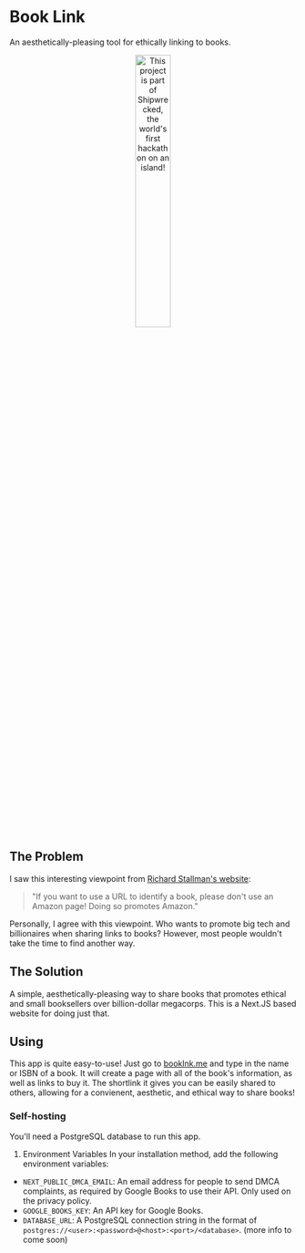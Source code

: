 # Book Link
An aesthetically-pleasing tool for ethically linking to books.

<div align="center">
  <a href="https://shipwrecked.hackclub.com/?t=ghrm" target="_blank">
    <img src="https://hc-cdn.hel1.your-objectstorage.com/s/v3/739361f1d440b17fc9e2f74e49fc185d86cbec14_badge.png" 
         alt="This project is part of Shipwrecked, the world's first hackathon on an island!" 
         style="width: 35%;">
  </a>
</div>

## The Problem
I saw this interesting viewpoint from [Richard Stallman's website](https://stallman.org/amazon.html):
> "If you want to use a URL to identify a book, please don't use an Amazon page! Doing so promotes Amazon."

Personally, I agree with this viewpoint. Who wants to promote big tech and billionaires when sharing links to books?
However, most people wouldn't take the time to find another way.
## The Solution
A simple, aesthetically-pleasing way to share books that promotes ethical and small booksellers over billion-dollar megacorps.
This is a Next.JS based website for doing just that.
## Using
This app is quite easy-to-use! Just go to [booklnk.me](https://booklnk.me) and type in the name or ISBN of a book. It will create a page with all of the book's information, as well as links to buy it. The shortlink it gives you can be easily shared to others, allowing for a convienent, aesthetic, and ethical way to share books!
### Self-hosting
You'll need a PostgreSQL database to run this app.
1. Environment Variables
In your installation method, add the following environment variables:
- `NEXT_PUBLIC_DMCA_EMAIL`: An email address for people to send DMCA complaints, as required by Google Books to use their API. Only used on the privacy policy.
- `GOOGLE_BOOKS_KEY`: An API key for Google Books.
- `DATABASE_URL`: A PostgreSQL connection string in the format of `postgres://<user>:<password>@<host>:<port>/<database>`.
(more info to come soon)